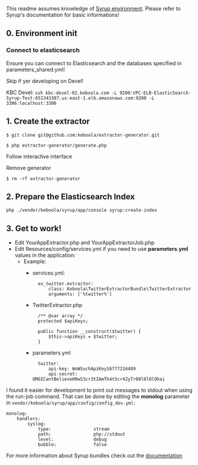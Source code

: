 This readme assumes knowledge of [Syrup environment](https://sites.google.com/a/keboola.com/devel/kbc/syrup/quickstart). Please refer to Syrup's documentation for basic informations!

## 0. Environment init

### Connect to elasticsearch
Ensure you can connect to Elasticsearch and the databases specified in parameters_shared.yml!

Skip if yer developing on Devel!

KBC Devel:
`ssh kbc-devel-02.keboola.com -L 9200:VPC-ELB-ElasticSearch-Syrup-Test-651343387.us-east-1.elb.amazonaws.com:9200 -L 3306:localhost:3306`

## 1. Create the extractor
`$ git clone git@github.com:keboola/extractor-generator.git`

`$ php extractor-generator/generate.php`

Follow interactive interface

Remove generator

`$ rm -rf extractor-generator`

## 2. Prepare the Elasticsearch Index
`php ./vendor/keboola/syrup/app/console syrup:create-index`

## 3. Get to work!
- Edit YourAppExtractor.php and YourAppExtractorJob.php
- Edit Resources/config/services.yml if you need to use **parameters.yml** values in the application:
	- Example:
		- services.yml:

				ex_twitter.extractor:
					class: Keboola\TwitterExtractorBundle\TwitterExtractor
					arguments: ['%twitter%']

		- TwitterExtractor.php

				/** @var array */
				protected $apiKeys;

				public function __construct($twitter) {
					$this->apiKeys = $twitter;
				}

		- parameters.yml

				twitter:
					api-key: WoWSuchApiKey16777216489
					api-secret: OMGICantBelieveH0wS3cr3tIAmTh4t5cr42yTr00l0l0lOhai

I found it easier for development to print out messages to stdout when using the run-job command. That can be done by editing the **monolog** parameter in `vendor/keboola/syrup/app/config/config_dev.yml`:

	monolog:
		handlers:
			syslog:
				type:                stream
				path:                php://stdout
				level:               debug
				bubble:              false

For more information about Syrup bundles check out the [documentation](https://sites.google.com/a/keboola.com/devel/kbc/syrup/quickstart)
